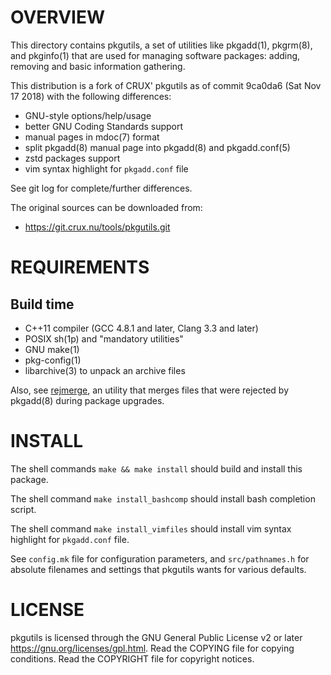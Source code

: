 OVERVIEW
========

This directory contains pkgutils, a set of utilities like pkgadd(1),
pkgrm(8), and pkginfo(1) that are used for managing software packages:
adding, removing and basic information gathering.

This distribution is a fork of CRUX' pkgutils as of commit 9ca0da6 (Sat
Nov 17 2018) with the following differences:
  * GNU-style options/help/usage
  * better GNU Coding Standards support
  * manual pages in mdoc(7) format
  * split pkgadd(8) manual page into pkgadd(8) and pkgadd.conf(5)
  * zstd packages support
  * vim syntax highlight for `pkgadd.conf` file

See git log for complete/further differences.

The original sources can be downloaded from:
  * https://git.crux.nu/tools/pkgutils.git


REQUIREMENTS
============

Build time
----------
  * C++11 compiler (GCC 4.8.1 and later, Clang 3.3 and later)
  * POSIX sh(1p) and "mandatory utilities"
  * GNU make(1)
  * pkg-config(1)
  * libarchive(3) to unpack an archive files

Also, see [rejmerge][1], an utility that merges files that were rejected
by pkgadd(8) during package upgrades.

[1]: https://github.com/zeppe-lin/rejmerge


INSTALL
=======

The shell commands `make && make install` should build and install this
package.

The shell command `make install_bashcomp` should install bash completion
script.

The shell command  `make install_vimfiles` should install vim syntax
highlight for `pkgadd.conf` file.

See `config.mk` file for configuration parameters, and `src/pathnames.h`
for absolute filenames and settings that pkgutils wants for various
defaults.


LICENSE
=======

pkgutils is licensed through the GNU General Public License v2 or later
<https://gnu.org/licenses/gpl.html>.
Read the COPYING file for copying conditions.
Read the COPYRIGHT file for copyright notices.
